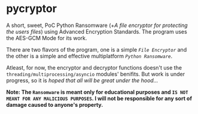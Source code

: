 # pycryptor
A short, sweet, PoC Python Ransomware (+*A file encryptor for protecting the users files*) using Advanced Encryption Standards. The program uses the AES-GCM Mode for its work.

There are two flavors of the program, one is a simple *```File Encryptor```* and the other is a simple and effective multiplatform *```Python Ransomware```*.

Atleast, for now, the encryptor and decryptor functions doesn't use the ```threading/multiprocessing/asyncio``` modules' benifits. But work is under progress, so it is *hoped that all will be great under the hood...*

**Note: The ```Ransomware``` is meant only for educational purposes and ```IS NOT MEANT FOR ANY MALICIOUS PURPOSES```.
I will not be responsible for any sort of damage caused to anyone's property.**

